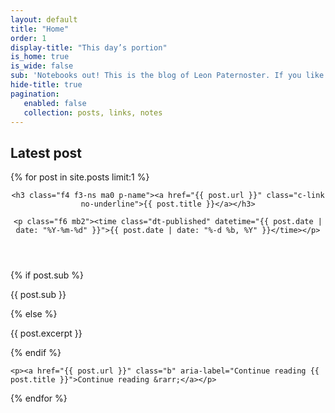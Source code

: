 ```yaml
---
layout: default
title: "Home"
order: 1
display-title: "This day’s portion"
is_home: true
is_wide: false
sub: 'Notebooks out! This is the blog of Leon Paternoster. If you like what you’re reading, do <a href="/feed/index.xml">Subscribe to the RSS feed</a> and/or <a href="https://micro.blog/leonp/">follow me on micro.blog</a>. You can also <a href="/contact">contact me</a> directly.'
hide-title: true
pagination:
   enabled: false
   collection: posts, links, notes
---
```


<h2 class="mt4 mt5-ns f5 ttl small-caps tracked c-lh-title normal c-secondary-foreground">Latest post</h2>

{% for post in site.posts limit:1 %}

<article>

  <header class="mb3 flex flex-column-reverse">

    <h3 class="f4 f3-ns ma0 p-name"><a href="{{ post.url }}" class="c-link no-underline">{{ post.title }}</a></h3>

    <p class="f6 mb2"><time class="dt-published" datetime="{{ post.date | date: "%Y-%m-%d" }}">{{ post.date | date: "%-d %b, %Y" }}</time></p>

  </header>

  <div class="e-content c-headings c-hyphens">

  {% if post.sub %}

  {{ post.sub }}

  {% else %}

  {{ post.excerpt }}

  {% endif %}

  </div>

  <footer>

    <p><a href="{{ post.url }}" class="b" aria-label="Continue reading {{ post.title }}">Continue reading &rarr;</a></p>

  </footer>

</article>

{% endfor %}
